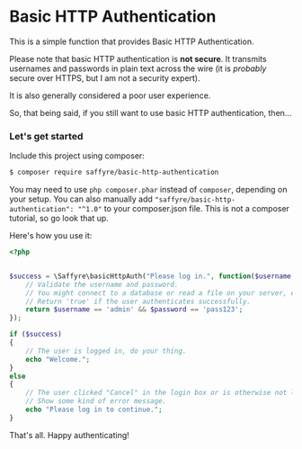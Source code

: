 
# Basic HTTP Authentication

This is a simple function that provides Basic HTTP Authentication.

Please note that basic HTTP authentication is **not secure**. It transmits usernames and
passwords in plain text across the wire (it is *probably* secure over HTTPS, but I am not a
security expert).

It is also generally considered a poor user experience.

So, that being said, if you still want to use basic HTTP authentication, then...

### Let's get started

Include this project using composer:

```bash
$ composer require saffyre/basic-http-authentication
```

You may need to use `php composer.phar` instead of `composer`, depending on your setup.
You can also manually add `"saffyre/basic-http-authentication": "^1.0"` to your composer.json file.
This is not a composer tutorial, so go look that up.

Here's how you use it:

```php
<?php


$success = \Saffyre\basicHttpAuth("Please log in.", function($username, $password) {
    // Validate the username and password.
    // You might connect to a database or read a file on your server, etc.
    // Return 'true' if the user authenticates successfully.
    return $username == 'admin' && $password == 'pass123';
});

if ($success)
{
    // The user is logged in, do your thing.
    echo "Welcome.";
}
else
{
    // The user clicked "Cancel" in the login box or is otherwise not logged in.
    // Show some kind of error message.
    echo "Please log in to continue.";
}
```

That's all. Happy authenticating!
